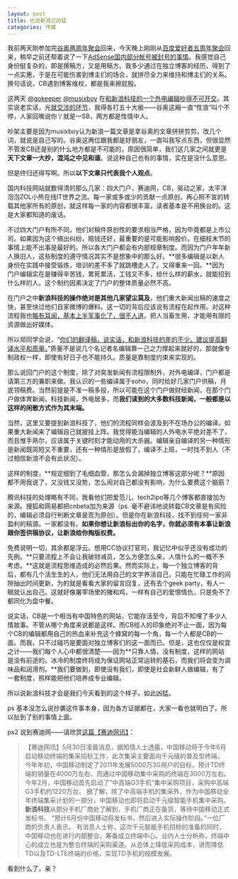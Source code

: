 ```yaml
---
layout: post
title: 也说新浪之凶猛
categories: 传媒
---
```


我前两天刚参加完[谷奥两周年聚会](http://www.cnbeta.com/articles/140937.htm)回来，今天晚上刚刚从[百度爱好者五周年聚会](http://www.baiduer.com.cn/2011-05/23386.html)回来，稍早之前还帮着说了一下[AdSense国内部分帐号被封号的事情](http://www.cnbeta.com/articles/143197.htm)。我感觉自己身份挺复杂的，即是撰稿方，又是用稿方。我多少通过在独立博客的经历，得到了一点实惠，于是在可能伤害到博主们的场合，就拼尽全力来维持和博主们的关系。换句话说，CB遇到博客维权，都是我来擦屁股。

这两天 [@gokeeper](http://twitter.com/gokeeper) [@musixboy](http://twitter.com/musiXboy) 在[和新浪科技的一个外电编辑吵得不可开交](http://b.gkp.cc/2011/06/04/guao-and-sex-lang-similar-article/)。其实说老实话，光[就交涉的环节](http://weibo.com/1617475747/eBuoCkSApXA)，我得各打五十大板——谷奥这厢一直“性浪”叫个不停，人家回嘴说你丫就是一SB，两方都是性情中人。

吵架主要是因为musixboy认为新浪一篇文章是拿谷奥的文章拼拼剪剪，改几个词，就说是自己写的。谷奥这两位跟我都是好朋友，一直叫我写点东西，但很显然不管发CB还是别的什么地方都是不可能的，原因很简单，我们这几家之间就更是**天下文章一大抄，混沌之中见和谐**。说这种自己也有的事情，实在是没什么意思。

但是终归还得写啊。所以**以下文章只代表我个人观点**。

国内科技网站就数得清的那么几家：四大门户，赛迪网，CB，驱动之家，太平洋泡泡ZOL小熊在线IT世界之流。每一家或多或少的贡献一点原创，再心照不宣的转载其他家所有的原创，就这样每一家的内容都很丰富，读者基本是不用换台的。这是大家都知道的废话。

不过四大门户有所不同，他们对稿件原创性的要求相当严格，因为毕竟都是上市公司。如果因为这个搞出纠纷，赔钱还好，最重要的是可能影响股价。在细枝末节的事情上能不出事是最好的。所以各大门户都会有内部规章制度。而因为门户年年新人换旧人，这些制度的遵守情况其实不是想象中的那么好。**很多编辑是以新人身份在实践中接受锻炼，培训的差不多了就跳槽走人了。又得重来一回。**因为门户编辑实在是赚得辛苦钱，累死累活，工钱又不多，给什么样的薪水，就能招到什么样的人。这个制约因素决定了门户的整体质量必然不高。

在门户之中**新浪科技的操作绝对是其他几家望尘莫及**，他们重大新闻出稿的速度之快，甚至快过他们自家微博的爆料。这一切的背后应该说有流程在起作用。对这种流程我也[略有耳闻，基本上半军事化了，很不人道](http://www.cbnweek.com/details_fw.aspx?nid=6220&idid=1)。把人当畜生用，才能用有限的资源做出好媒体。

所以郑同学会说，“[你们的翻译稿，说实话，和新浪科技的差的不少。建议提高翻译水平和质量。](http://weibo.com/1617475747/eBuoCkSApXA)”质量不是说几个名记者名编辑靠一己之力撑起来就好的，那就像专制政权一样，即使有好日子也不能持久。质量是靠制度约束来实现的。

那么说回门户的这个制度，除了对突发新闻有流程限制外，对外电编译，门户都是请第三方的兼职来做。我认识的一些编译属于soho，同时给好几家门户供稿，月底领稿费。当然前提是不准一稿多投，所以可能在这个门户做财经新闻，在那个门户做体育新闻。科技新闻，外电居多，而**我们读到的大多数科技新闻，一般都是以这样的闲散方式作为其末端。**

当然，这里又要提到新浪科技了，他们的流程同样会波及到不在场办公的编译。如果重大新闻来了编辑自己就披挂上阵。我觉得能当编辑的人外电水平绝对差不了，而且惟手熟尔，应该属于关键时刻才能动用的大杀器。编辑亲自编译的另一种情形是新闻既简短又不重要，还有一种情形是放假了，编译不上班，一时找不到人（不过相信新浪不会有此状况）。

这样的制度，**规定细到了毛细血管，那怎么会漏掉独立博客这部分呢？**原因都不用我说了，又没钱又没势，怎么闹对自己都没有影响，为什么要费这个脑筋？

腾讯科技的处理略有不同，我看他们把爱范儿、tech2ipo等几个博客都直接加为来源。搜狐和网易都把cnbeta加为来源（ps. 毫不避讳地说转载CB文章是有风险的，编辑必须自行判断文章是否为原创）。但是你在新浪科技，找不到任何一家非盈利的稿源。一家都没有。**如果你想让新浪标出你的名字，你就必须有本事让新浪跟你签供稿协议，让新浪给你掏版权费。**

免费说明一切，其余都是浮云。想用CC协议打官司，我记忆中似乎还没有成功的先例。**只要流程上不会让我破财减员，怎么方便怎么来，人情什么的一概不予考虑。**这就是流程思维造成的必然后果。然而实际上，每一个独立博客的背后，都有几个活生生的人，他们无法用自己的文字养活自己，只能在忙碌工作的间隙抽出时间更新，为的就是看看大家的留言回复，还有去个geek party，有人一眼就认出自己。这就好像屠宰场里的猪和鸡，一样有自己的爱恨情仇，只是免不了都同化为盘中餐。

说实话，CB是一个相当有中国特色的网站，它能存活至今，背后不知埋了多少人情故事。不管从哪个角度来说都是这样。而CB给人的印象绝对不止一面，因为每个CB的编辑都用自己的热血来补充这个蜂窝的每一个角，每一个人都是CB的一面。而我，只不过碰巧是要面对独立博客们的这一面而已。但是，这也仅仅是权宜之计——我们每个人心中都很清楚——因为**只靠人情，没有制度，这样的网站是没有前途的。冰冷的制度终将成为保证网站正常运转的基石，而我们将会变为调味品和润滑剂。**我们要做到，即使没有我们，即使是社会新鲜人做编辑，有了一套制度，照样能把他们培养成专业编辑。

所以说新浪科技才会是我们今天看到的这个样子。如此凶猛。

ps 基本没怎么说抄袭这件事本身，因为各方证据都在，大家一看也就明白了。所以扯到了别的事情上面。

ps2 说到赛迪网——请欣赏[这篇【赛迪网讯】](http://news.ccidnet.com/art/1032/20110530/2401591_1.html)：

> 【赛迪网讯】5月30日凌晨消息，据知情人士透露，中国移动将于今年6月启动移动终端的集采招标工作，此次集采主要面向千元级的普及型终端。
> 今年年初，中国移动制定了2011年发展5000万3G用户的目标，预计TD终端的销量在4000万左右，而通过中国移动集中采购的终端在3000万左右。今年2月，中国移动首先启动了“中高端G3手机”集中采购项目，采购中高端G3手机约1220万台。
> 据了解，除了中高端手机的集采外，作为中国移动全年终端集采计划的一部分，中国移动也即将启动千元级智能手机集中采购。**新浪科技**从部分手机厂商处了解到，手机厂商正在备货，等待中国移动正式发标书。
> “预计6月份中国移动将发标书，然后进入实际操作阶段。”一位厂商的负责人表示。
> 有消息人士称，这次千元智能手机招标的准备的同时，中国移动也在进行内部整合，筹备成立终端中心。业内人士分析称，终端中心的成立也是为整合终端的采购渠道，从总体上降低采购成本，进而降低TD以及TD-LTE终端的价格，实现TD手机的规模发展。

看到什么了，亲？